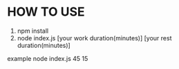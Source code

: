 # HOW TO USE
1. npm install
2. node index.js [your work duration(minutes)] [your rest duration(minutes)]

example node index.js 45 15
